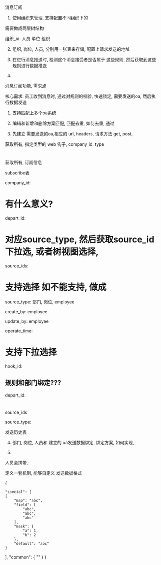 消息订阅

1. 使用组织来管理, 支持配置不同组织下的 

需要做成两层树结构

组织_id:
    人员
    单位
    组织

2. 组织, 岗位, 人员, 分别用一张表来存储, 配置上请求发送的地址

3. 在进行消息推送时, 检测这个消息接受者是否属于 这些规则, 然后获取到这些规则进行数据推送

4. 



消息订阅功能, 需求点




核心需求: 员工收到消息时, 通过对规则的校验, 快速锁定, 需要发送的oa, 然后执行数据发送

1. 支持匹配上多个oa系统

2. 编辑和新增和删除方案匹配, 匹配去重, 如何去重, 通过

3. 先建立 需要发送的oa,相应的 url, headers, 请求方法 get, post,


获取所有, 指定类型的 web 钩子, company_id, type

# 

获取所有, 订阅信息


subscribe表

company_id: 

# 有什么意义?
depart_id: 

# 对应source_type, 然后获取source_id下拉选, 或者树视图选择, 
source_ids:

# 支持选择 如不能支持, 做成
source_type: 部门, 岗位, employee

create_by: employee

update_by: employee

operate_time:

# 支持下拉选择
hook_id: 

## 规则和部门绑定???
depart_id:

# 
source_ids

source_type:


发送历史表



4. 部门, 岗位, 人员和 建立的 oa发送数据绑定, 绑定方案, 如何实现, 

5. 

人员会携带, 





定义一套机制, 能够自定义 发送数据格式

{   
    
    "special": [
    {
        "map": "abc",
        "field": [
            "abc",
            "abc",
            "abc"
        ],
        "mask": {
            "a": 1,
            "b": 2
        },
        "default": "abc"
    }
],
    "common": {
        ""
    }
}